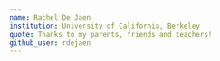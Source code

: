 ```yaml
---
name: Rachel De Jaen
institution: University of California, Berkeley
quote: Thanks to my parents, friends and teachers! 
github_user: rdejaen
---
```


